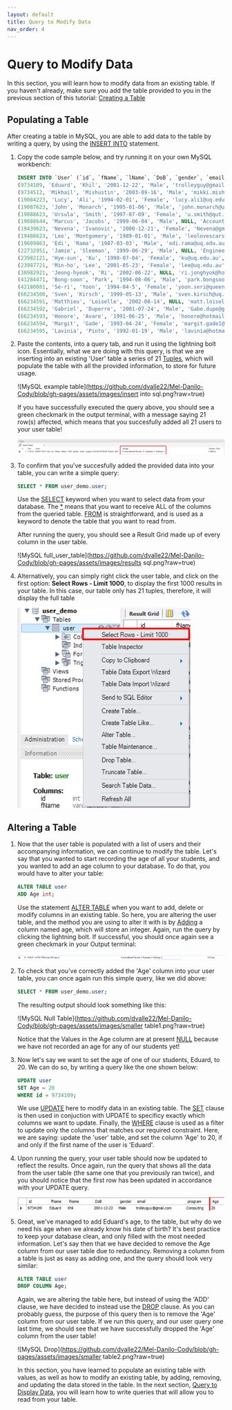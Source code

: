 ```yaml
---
layout: default
title: Query to Modify Data
nav_order: 4
---
```


# Query to Modify Data
In this section, you will learn how to modify data from an existing table. If you haven't already, make sure you add the table provided to you in the previous section of this tutorial: [Creating a Table](https://dvalle22.github.io/Mel-Danilo-Cody/docs/schema/create-table/#create-a-table)

## Populating a Table
After creating a table in MySQL, you are able to add data to the table by writing a query, by using the [INSERT INTO](https://dvalle22.github.io/Mel-Danilo-Cody/docs/glossary/#insert-into) statement.

1. Copy the code sample below, and try running it on your own MySQL workbench:

   ```sql
   INSERT INTO `User` (`id`, `fName`, `lName`, `DoB`, `gender`, `email`, `program`) VALUES
   (9734109, 'Eduard', 'Khil', '2001-12-22', 'Male', 'trolleyguy@gmail.com', 'Computing'),
   (9734512, 'Mikhail', 'Mishustin', '2003-09-16', 'Male', 'mikki.mishutin@hotmail.com', 'Accounting'),
   (19084223, 'Lucy', 'Ali', '1994-02-01', 'Female', 'lucy.ali1@uq.edu.au', 'Business'),
   (19087623, 'John', 'Monarch', '1995-01-06', 'Male', 'john.monarch@uq.edu.au', 'Computing'),
   (19088623, 'Ursula', 'Smith', '1997-07-09', 'Female', 'u.smith@qut.edu.au', 'Computing'),
   (19088644, 'Marcus', 'Jacobs', '1999-06-04', 'Male', NULL, 'Accounting'),
   (19439623, 'Nevena', 'Ivanovic', '2000-12-21', 'Female', 'Nevena@gmail.com', 'Business'),
   (19488623, 'Leo', 'Montgomery', '1989-01-01', 'Male', 'leolovescars@gmail.com', 'Engineering'),
   (19609863, 'Edi', 'Rama', '1987-03-03', 'Male', 'edi.rama@uq.edu.au', 'Computing'),
   (22732951, 'Jamie', 'Sleeman', '1999-06-29', 'Male', NULL, 'Engineering'),
   (23982121, 'Hye-sun', 'Ku', '1998-07-04', 'Female', 'ku@uq.edu.au', 'Engineering'),
   (23987721, 'Min-ho', 'Lee', '2001-05-23', 'Female', 'lee@uq.edu.au', 'Business'),
   (38982921, 'Jeong-hyeok', 'Ri', '2002-06-22', NULL, 'ri.jonghyok@hotmail.com', 'Accounting'),
   (41284471, 'Bong-soon', 'Park', '1994-08-06', 'Male', 'park.bongsoon@ainsoft.com', 'Computing'),
   (42180081, 'Se-ri', 'Yoon', '1994-04-5', 'Female', 'yoon.seri@queen.com', 'Engineering'),
   (66234500, 'Sven', 'Kirsch', '1999-05-13', 'Male', 'sven.kirsch@uq.edu.au', 'Engineering'),
   (66234591, 'Matthieu', 'Loiselle', '2002-08-14', NULL, 'matt.loiselle@uq.edu.au', 'Accounting'),
   (66234592, 'Gabriel', 'Duperre', '2001-07-24', 'Male', 'Gabe.dupe@gmail.comm', 'Accounting'),
   (66234593, 'Honore', 'Avare', '1991-06-25', 'Male', 'honore@hotmail', 'Accounting'),
   (66234594, 'Margit', 'Gade', '1993-04-24', 'Female', 'margit.gade1@uq.edu.au', 'Business'),
   (66234595, 'Lavinia', 'Pinto', '1992-01-19', 'Male', 'lavinia@hotmail.com', 'Business');
   ```

2. Paste the contents, into a query tab, and run it using the lightning bolt icon. Essentially, what we are doing with this query, is that we are inserting into an existing 'User' table a series of 21 [Tuples](https://dvalle22.github.io/Mel-Danilo-Cody/docs/glossary/#tuple), which will populate the table with all the provided information, to store for future usage.

   ![MySQL example table](https://github.com/dvalle22/Mel-Danilo-Cody/blob/gh-pages/assets/images/insert into sql.png?raw=true)

   If you have successfully executed the query above, you should see a green checkmark in the output terminal, with a message saying 21 row(s) affected, which means        that you succesfully added all 21 users to your user table!

   ![MySQL Sample Output](https://github.com/dvalle22/Mel-Danilo-Cody/blob/gh-pages/assets/images/Table_output_1.png?raw=true)

3. To confirm that you've succesfully added the provided data into your table, you can write a simple query:
    ```sql
    SELECT * FROM user_demo.user;
    ```
    
   Use the [SELECT](https://dvalle22.github.io/Mel-Danilo-Cody/docs/glossary/#select) keyword when you want to select data from your database. The [\*](https://dvalle22.github.io/Mel-Danilo-Cody/docs/glossary/#*) means that you want to receive ALL of the columns from the queried table. [FROM](https://dvalle22.github.io/Mel-Danilo-Cody/docs/glossary/#from) is straightforward, and is used as a keyword to denote the table that you want to read from.

   After running the query, you should see a Result Grid made up of every column in the user table.

   ![MySQL full_user_table](https://github.com/dvalle22/Mel-Danilo-Cody/blob/gh-pages/assets/images/results sql.png?raw=true)

4. Alternatively, you can simply right click the user table, and click on the first option: **Select Rows - Limit 1000**, to display the first 1000 results in your table. In this case, our table only has 21 tuples, therefore, it will display the full table

   ![MySQL Select Rows](https://github.com/dvalle22/Mel-Danilo-Cody/blob/gh-pages/assets/images/Select_Rows.png?raw=true)
## Altering a Table

1. Now that the user table is populated with a list of users and their accompanying information, we can continue to modify the table. Let's say that you wanted to start recording the age of all your students, and you wanted to add an age column to your database. To do that, you would have to alter your table:

   ```sql
   ALTER TABLE user
   ADD Age int;
   ```

   Use the statement [ALTER TABLE](https://dvalle22.github.io/Mel-Danilo-Cody/docs/glossary/#alter-table) when you want to add, delete or modify columns in an existing table. So here, you are altering the user table, and the method you are using to alter it with is by [Adding](https://dvalle22.github.io/Mel-Danilo-Cody/docs/glossary/#add) a column named age, which will store an integer. Again, run the query by clicking the lightning bolt. If successful, you should once again see a green checkmark in your Output terminal:

   ![MySQL Add Column](https://github.com/dvalle22/Mel-Danilo-Cody/blob/gh-pages/assets/images/Alter_table_add.png?raw=true)

2. To check that you've correctly added the 'Age' column into your user table, you can once again run this simple query, like we did above:
   ```sql
   SELECT * FROM user_demo.user;
   ```
   The resulting output should look something like this:

   ![MySQL Null Table](https://github.com/dvalle22/Mel-Danilo-Cody/blob/gh-pages/assets/images/smaller table1.png?raw=true)

   Notice that the Values in the Age column are at present [NULL](https://dvalle22.github.io/Mel-Danilo-Cody/docs/glossary/#null) because we have not recorded an age for any of our students yet!

3. Now let's say we want to set the age of one of our students, Eduard, to 20. We can do so, by writing a query like the one shown below:
   ```sql
   UPDATE user
   SET Age = 20
   WHERE id = 9734109;
   ```
   We use [UPDATE](https://dvalle22.github.io/Mel-Danilo-Cody/docs/glossary/#drop) here to modify data in an existing table. The [SET](https://dvalle22.github.io/Mel-Danilo-Cody/docs/glossary/#set) clause is then used in conjuction with UPDATE to specificy exactly which columns we want to update. Finally, the [WHERE](https://dvalle22.github.io/Mel-Danilo-Cody/docs/glossary/#where) clause is used as a filter to update only the columns that matches our required constraint. Here, we are saying: update the 'user' table, and set the column 'Age' to 20, if and only if the first name of the user is 'Eduard'.

4. Upon running the query, your user table should now be updated to reflect the results. Once again, run the query that shows all the data from the user table (the same one that you previously ran twice), and you should notice that the first row has been updated in accordance with your UPDATE query.

   ![MySQL Eduard](https://github.com/dvalle22/Mel-Danilo-Cody/blob/gh-pages/assets/images/Eduard.png?raw=true)

5. Great, we've managed to add Eduard's age, to the table, but why do we need his age when we already know his date of birth? It's best practice to keep your database clean, and only filled with the most needed information. Let's say then that we have decided to remove the Age column from our user table due to redundancy. Removing a column from a table is just as easy as adding one, and the query should look very similar:
   ```sql
   ALTER TABLE user
   DROP COLUMN Age;
   ```
   Again, we are altering the table here, but instead of using the 'ADD' clause, we have decided to instead use the [DROP](https://dvalle22.github.io/Mel-Danilo-Cody/docs/glossary/#drop) clause. As you can probably guess, the purpose of this query then is to remove the 'Age' column from our user table. If we run this query, and our user query one last time, we should see that we have successfully dropped the 'Age' column from the user table!

   ![MySQL Drop](https://github.com/dvalle22/Mel-Danilo-Cody/blob/gh-pages/assets/images/smaller table2.png?raw=true)

   In this section, you have learned to populate an existing table with values, as well as how to modify an existing table, by adding, removing, and updating the data stored in the table. In the next section, [Query to Display Data](https://dvalle22.github.io/Mel-Danilo-Cody/docs/display/#query-to-display-data), you will learn how to write queries that will allow you to read from your table.
